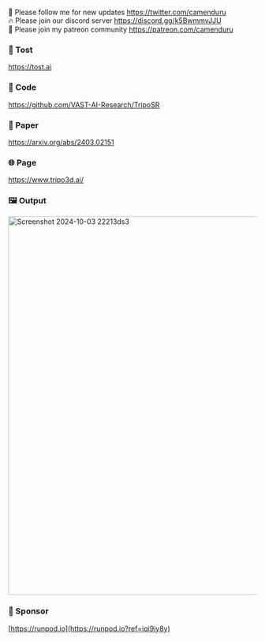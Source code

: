 🐣 Please follow me for new updates https://twitter.com/camenduru <br />
🔥 Please join our discord server https://discord.gg/k5BwmmvJJU <br />
🥳 Please join my patreon community https://patreon.com/camenduru <br />

###  🥪 Tost
https://tost.ai

### 🧬 Code
https://github.com/VAST-AI-Research/TripoSR

### 📄 Paper
https://arxiv.org/abs/2403.02151

### 🌐 Page
https://www.tripo3d.ai/

### 🖼 Output
<img width="768" alt="Screenshot 2024-10-03 22213ds3" src="https://github.com/user-attachments/assets/0647c49e-960d-4c3d-8f5e-e8ec1b931d8d">

### 🏢 Sponsor
[https://runpod.io](https://runpod.io?ref=iqi9iy8y)
